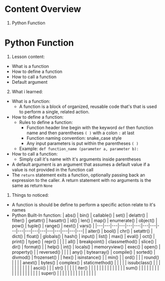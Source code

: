 # Content Overview
  1. Python Function
# Python Function
  1. Lesson content:
  - What is a function
  - How to define a function
  - How to call a function
  - Default argument
  2. What i learned:
  - What is a function:
    - A function is a block of organized, reusable code that's that is used to perform a single, related action.
  - How to define a function:
    - Rules to define a function:
      - Function header line begin with the keyword `def` then function name and then parentheses `( )` with a colon `:` at last
      - Function naming convention: snake_case style
      - Any input parameters is put within the parentheses `( )`
    - Example: `def function_name (parameter a, parameter b):`
  - How to call a function:
    - Simply call it's name with it's arguments inside parentheses
  - A default argument is an argument that assumes a default value if a value is not provided in the function call
  - The `return` statement exits a function, optionally passing back an expression to the caller. A return statement with no arguments is the same as return `None`
  1. Things to noticed:
  - A function is should be define to perform a specific action relate to it's names
  - Python Built-In function:
      | abs() | bin() | callable() | set() | delattr() | filter() | getattr() | hasattr() | id() | len() | map() | enumerate() | object() | pow() | tuple() | range() | next() | vars() |
      |---|---|---|---|---|---:|---|---|---|---|---|---|---|---|---|---|---|---|
      | aiter() | bool() | chr() | setattr() | dict() | float() | globals() | hash() | input() | list() | max() | eval() | oct() | print() | type() | repr() |  |  |
      | all() | breakpoint() | classmethod() | slice() | dir() | format() |  | help() | int() | locals() | memoryview() | exec() | open() | property() |  | reversed() |  |  |
      | any() | bytearray() | compile() | sorted() | divmod() | frozenset() |  | hex() | isinstance() |  | min() |  | ord() |  |  | round() |  |  |
      | anext() | bytes() | complex() | staticmethod() |  |  |  |  | issubclass() |  |  |  |  |  |  |  |  |  |
      | ascii() |  |  | str() |  |  |  |  | iter() |  |  |  |  |  |  |  |  |  |
      |  |  |  | sum() |  |  |  |  |  |  |  |  |  |  |  |  |  |  |
      |  |  |  | super() |  |  |  |  |  |  |  |  |  |  |  |  |  |  |
